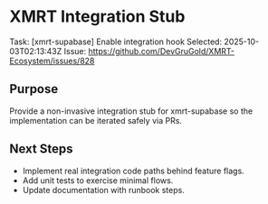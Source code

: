 # XMRT Integration Stub
Task: [xmrt-supabase] Enable integration hook
Selected: 2025-10-03T02:13:43Z
Issue: https://github.com/DevGruGold/XMRT-Ecosystem/issues/828

## Purpose
Provide a non-invasive integration stub for xmrt-supabase so the implementation can
be iterated safely via PRs.

## Next Steps
- Implement real integration code paths behind feature flags.
- Add unit tests to exercise minimal flows.
- Update documentation with runbook steps.

